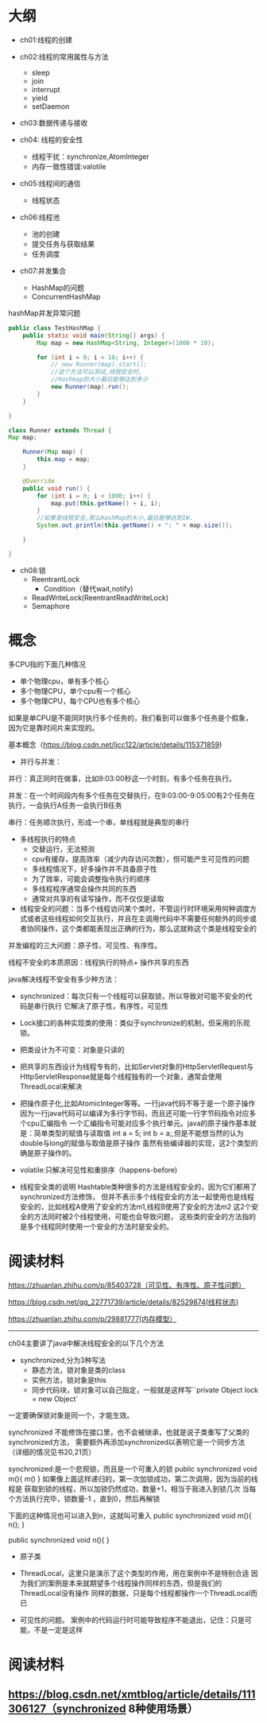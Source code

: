 # 大纲
- ch01:线程的创建
- ch02:线程的常用属性与方法
    - sleep
    - join
    - interrupt
    - yield
    - setDaemon
- ch03:数据传递与接收
- ch04: 线程的安全性
    - 线程干扰：synchronize,AtomInteger
    - 内存一致性错误:valotile

- ch05:线程间的通信
  - 线程状态
  
- ch06:线程池
  - 池的创建
  - 提交任务与获取结果
  - 任务调度

- ch07:并发集合
  - HashMap的问题
  - ConcurrentHashMap

hashMap并发异常问题

```java
public class TestHashMap {
    public static void main(String[] args) {
        Map map = new HashMap<String, Integer>(1000 * 10);

        for (int i = 0; i < 10; i++) {
            // new Runner(map).start();
            //这个方法可以测试,线程安全时,
            //Hashmap的大小最后能够达到多少 
            new Runner(map).run();
        }
    }

}

class Runner extends Thread {
Map map;

    Runner(Map map) {
        this.map = map;
    }

    @Override
    public void run() {
        for (int i = 0; i < 1000; i++) {
            map.put(this.getName() + i, i);
        }
        //如果是线程安全,那么HashMap的大小,最后能够达到1W.           
        System.out.println(this.getName() + ": " + map.size());

    }

}
```


- ch08:锁
    - ReentrantLock
      - Condition（替代wait,notify)
    - ReadWriteLock(ReentrantReadWriteLock)
    - Semaphore

# 概念

多CPU指的下面几种情况

- 单个物理cpu，单有多个核心
- 多个物理CPU，单个cpu有一个核心
- 多个物理CPU，每个CPU也有多个核心

如果是单CPU是不能同时执行多个任务的，我们看到可以做多个任务是个假象，因为它是靠时间片来实现的。


基本概念（https://blog.csdn.net/ljcc122/article/details/115371859)
- 并行与并发：

并行：真正同时在做事，比如9:03:00秒这一个时刻，有多个任务在执行。

并发：在一个时间段内有多个任务在交替执行，在9:03:00-9:05:00有2个任务在执行，一会执行A任务一会执行B任务

串行：任务顺次执行，形成一个串，单线程就是典型的串行

- 多线程执行的特点
  - 交替运行，无法预测
  - cpu有缓存，提高效率（减少内存访问次数），但可能产生可见性的问题
  - 多线程情况下，好多操作并不具备原子性
  - 为了效率，可能会调整指令执行的顺序
  - 多线程程序通常会操作共同的东西
  - 通常对共享的有读写操作，而不仅仅是读取
- 线程安全的问题：当多个线程访问某个类时，不管运行时环境采用何种调度方式或者这些线程如何交互执行，并且在主调用代码中不需要任何额外的同步或者协同操作，这个类都能表现出正确的行为，那么这就称这个类是线程安全的

并发编程的三大问题：原子性、可见性、有序性。

线程不安全的本质原因：线程执行的特点+ 操作共享的东西

java解决线程不安全有多少种方法：

- synchronized：每次只有一个线程可以获取锁，所以导致对可能不安全的代码是串行执行
    它解决了原子性，有序性，可见性
- Lock接口的各种实现类的使用：类似于synchronize的机制，但采用的乐观锁。
- 把类设计为不可变：对象是只读的
- 把共享的东西设计为线程专有的，比如Servlet对象的HttpServletRequest与HttpServletResponse就是每个线程独有的一个对象，通常会使用ThreadLocal来解决
- 把操作原子化,比如AtomicInteger等等。一行java代码不等于是一个原子操作
  因为一行java代码可以编译为多行字节码，而且还可能一行字节码指令对应多个cpu汇编指令
  一个汇编指令可能对应多个执行单元。java的原子操作基本就是：简单类型的赋值与读取值
  int a = 5; int b = a;,但是不能想当然的认为double与long的赋值与取值是原子操作
  虽然有些编译器的实现，这2个类型的确是原子操作的。
- volatile:只解决可见性和重排序（happens-before)


- 线程安全类的说明
 Hashtable类种很多的方法是线程安全的，因为它们都用了synchronized方法修饰，
  但并不表示多个线程安全的方法一起使用也是线程安全的，比如线程A使用了安全的方法m1,线程B使用了安全的方法m2
  这2个安全的方法同时被2个线程使用，可能也会导致问题，
  这些类的安全的方法指的是多个线程同时使用一个安全的方法时是安全的。


# 阅读材料

https://zhuanlan.zhihu.com/p/85403728（可见性、有序性、原子性问题）

https://blog.csdn.net/qq_22771739/article/details/82529874(线程状态)

https://zhuanlan.zhihu.com/p/29881777(内存模型）

--------------------------------------------------------
ch04主要讲了java中解决线程安全的以下几个方法 

- synchronized,分为3种写法
  - 静态方法，锁对象是类的class
  - 实例方法，锁对象是this
  - 同步代码块，锁对象可以自己指定，一般就是这样写``private Object lock = new Object`

一定要确保锁对象是同一个，才能生效。

synchronized 不能修饰在接口里，也不会被继承，也就是说子类重写了父类的synchronized方法，
需要额外再添加synchronized以表明它是一个同步方法（详细的情况见书20,21页）

synchronized:是一个悲观锁，而且是一个可重入的锁
public synchronized void m(){
m()
}
如果像上面这样递归的，第一次加锁成功，第二次调用，因为当前的线程是
获取到锁的线程，所以加锁仍然成功，数量+1，相当于我进入到锁几次
当每个方法执行完毕，锁数量-1 ，直到0，然后再解锁

下面的这种情况也可以进入到n，这就叫可重入
public synchronized void m(){
n();
}

public synchronized void n(){
}

- 原子类
- ThreadLocal，这里只是演示了这个类型的作用，用在案例中不是特别合适
  因为我们的案例是本来就期望多个线程操作同样的东西，但是我们的ThreadLocal没有操作
  同样的数据，只是每个线程都操作一个ThreadLocal而已


- 可见性的问题。
  案例中的代码运行时可能导致程序不能退出，记住：只是可能，不是一定是这样

# 阅读材料
https://blog.csdn.net/xmtblog/article/details/111306127（synchronized 8种使用场景）
---------------------------------------------------------------------------------
